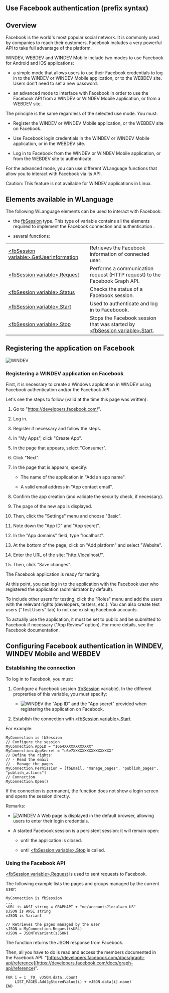 


## Use Facebook authentication (prefix syntax)
			



<a name="NOTE1"></a>
<a name="NOTE1_1"></a>


## Overview
<a name="overview_ELTTEXTE000097"></a>
Facebook is the world's most popular social network. It is commonly used by companies to reach their customers. Facebook includes a very powerful API to take full advantage of the platform. 

WINDEV, WEBDEV and WINDEV Mobile include two modes to use Facebook for Android and iOS applications: 

- a simple mode that allows users to use their Facebook credentials to log in to the WINDEV or WINDEV Mobile application, or to the WEBDEV site. Users don't need to set a new password. 

- an advanced mode to interface with Facebook in order to use the Facebook API from a WINDEV or WINDEV Mobile application, or from a WEBDEV site. 




The principle is the same regardless of the selected use mode. You must: 

- Register the WINDEV or WINDEV Mobile application, or the WEBDEV site on Facebook. 

- Use Facebook login credentials in the WINDEV or WINDEV Mobile application, or in the WEBDEV site. 

- Log in to Facebook from the WINDEV or WINDEV Mobile application, or from the WEBDEV site to authenticate. 




For the advanced mode, you can use different WLanguage functions that allow you to interact with Facebook via its API. 

Caution: This feature is not available for WINDEV applications in Linux. 



<a name="NOTE2"></a>
<a name="NOTE2_1"></a>


## Elements available in WLanguage
<a name="elements_available_wlanguage_ELTTEXTE000165"></a>
The following WLanguage elements can be used to interact with Facebook: 

- the [fbSession](../WDLang5/1000021851.md) type. This type of variable contains all the elements required to implement the Facebook connection and authentication .

- several functions: 
	


|   |   |
| --- | --- |
| [&lt;fbSession variable&gt;.GetUserInformation](../WDLang5/1000021945.md) | Retrieves the Facebook information of connected user. |
| [&lt;fbSession variable&gt;.Request](../WDLang5/1000021946.md) | Performs a communication request (HTTP request) to the Facebook Graph API. |
| [&lt;fbSession variable&gt;.Status](../WDLang5/1000021942.md) | Checks the status of a Facebook session. |
| [&lt;fbSession variable&gt;.Start](../WDLang5/1000021944.md) | Used to authenticate and log in to Faceboook. |
| [&lt;fbSession variable&gt;.Stop](../WDLang5/1000021943.md) | Stops the Facebook session that was started by [&lt;fbSession variable&gt;.Start](../WDLang5/1000021944.md). |




<a name="NOTE3"></a>
<a name="NOTE3_1"></a>


## Registering the application on Facebook
<a name="registering_the_application_facebook_ELTTEXTE000251"></a>
![WINDEV](https://doc.pcsoft.fr/ext/images/us/WD.png) 

### Registering a WINDEV application on Facebook
<a name="registering_windev_application_facebook_ELTPARAGRAPHE000276"></a>

First, it is necessary to create a Windows application in WINDEV using Facebook authentication and/or the Facebook API. 

Let's see the steps to follow (valid at the time this page was written): 

1. Go to "https://developers.facebook.com/". 

2. Log in. 

3. Register if necessary and follow the steps. 

4. In "My Apps", click "Create App". 

5. In the page that appears, select "Consumer". 

6. Click "Next". 

7. In the page that is appears, specify: 

	- The name of the application in "Add an app name". 

	- A valid email address in "App contact email". 




8. Confirm the app creation (and validate the security check, if necessary).   

9. The page of the new app is displayed.  

10. Then, click the "Settings" menu and choose "Basic".  

11. Note down the "App ID" and "App secret". 

12. In the "App domains" field, type "localhost". 

13. At the bottom of the page, click on "Add platform" and select "Website". 

14. Enter the URL of the site: "http://localhost/". 

15. Then, click "Save changes". 


The Facebook application is ready for testing. 

At this point, you can log in to the application with the Facebook user who registered the application (administrator by default).

To include other users for testing, click the "Roles" menu and add the users with the relevant rights (developers, testers, etc.). You can also create test users ("Test Users" tab) to not use existing Facebook accounts.

To actually use the application, it must be set to public and be submitted to Facebook if necessary ("App Review" option). For more details, see the Facebook documentation. 

<a name="NOTE4"></a>
<a name="NOTE4_1"></a>


## Configuring Facebook authentication in WINDEV, WINDEV Mobile and WEBDEV
<a name="configuring_facebook_authentication_windev_windev_mobile_and_webdev_ELTTEXTE000428"></a>


### Establishing the connection
<a name="establishing_the_connection_ELTPARAGRAPHE000451"></a>

To log in to Facebook, you must: 

1. Configure a Facebook session ([fbSession](../WDLang5/1000021851.md) variable). In the different proprerties of this variable, you must specify: 

	- ![WINDEV](https://doc.pcsoft.fr/ext/images/us/WD.png) the "App ID" and the "App secret" provided when registering the application on Facebook. 




2. Establish the connection with [&lt;fbSession variable&gt;.Start](../WDLang5/1000021944.md).




For example: 

```wl
MyConnection is fbSession
// Configure the session
MyConnection.AppID = "1664XXXXXXXXXXXX"
MyConnection.AppSecret = "c6e7XXXXXXXXXXXXXXXXX"
// Define the rights:
// - Read the email
// - Manage the pages
MyConnection.Permission = [fbEmail, "manage_pages", "publish_pages", "publish_actions"]
// Connection
MyConnection.Open()
```

If the connection is permanent, the function does not show a login screen and opens the session directly.

Remarks: 

- ![WINDEV](https://doc.pcsoft.fr/ext/images/us/WD.png) A Web page is displayed in the default browser, allowing users to enter their login credentials.

- A started Facebook session is a persistent session: it will remain open: 

	- until the application is closed. 

	- until [&lt;fbSession variable&gt;.Stop](../WDLang5/1000021943.md) is called.








### Using the Facebook API
<a name="using_the_facebook_api_ELTPARAGRAPHE000519"></a>

[&lt;fbSession variable&gt;.Request](../WDLang5/1000021946.md) is used to sent requests to Facebook.

The following example lists the pages and groups managed by the current user:

```wl
MyConnection is fbSession
...
sURL is ANSI string = GRAPHAPI + "me/accounts?local=en_US"
sJSON is ANSI string
vJSON is Variant

// Retrieves the pages managed by the user
sJSON = MyConnection.Request(sURL)
vJSON = JSONToVariant(sJSON)
```

The function returns the JSON response from Facebook.

Then, all you have to do is read and access the members documented in the Facebook API: "[https://developers.facebook.com/docs/graph-api/reference](https://developers.facebook.com/docs/graph-api/reference)".

```wl
FOR i = 1 _TO_ vJSON.data..Count 
	LIST_PAGES.Add(gStoredValue(i) + vJSON.data[i].name)
END
```




